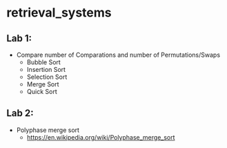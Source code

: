 # retrieval_systems

## Lab 1:
- Compare number of Comparations and number of Permutations/Swaps
	- Bubble Sort
	- Insertion Sort
	- Selection Sort
	- Merge Sort
	- Quick Sort
	
## Lab 2:
- Polyphase merge sort
	- https://en.wikipedia.org/wiki/Polyphase_merge_sort
	
